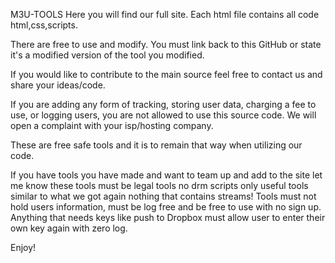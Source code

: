 M3U-TOOLS
Here you will find our full site. Each html file contains all code html,css,scripts.

There are free to use and modify. You must link back to this GitHub or state it's a modified version of the tool you modified.

If you would like to contribute to the main source feel free to contact us and share your ideas/code.

If you are adding any form of tracking, storing user data, charging a fee to use, or logging users, you are not allowed to use this source code. We will open a complaint with your isp/hosting company.

These are free safe tools and it is to remain that way when utilizing our code.

If you have tools you have made and want to team up and add to the site let me know these tools must be legal tools no drm scripts only useful tools similar to what we got again nothing that contains streams! Tools must not hold users information, must be log free and be free to use with no sign up. Anything that needs keys like push to Dropbox must allow user to enter their own key again with zero log.

Enjoy!
